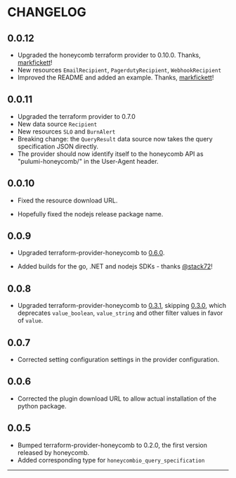 CHANGELOG
=========

## 0.0.12

* Upgraded the honeycomb terraform provider to 0.10.0. Thanks, [markfickett](https://github.com/markfickett)!
* New resources `EmailRecipient`, `PagerdutyRecipient`, `WebhookRecipient`
* Improved the README and added an example. Thanks, [markfickett](https://github.com/markfickett)!

## 0.0.11

* Upgraded the terraform provider to 0.7.0
* New data source `Recipient`
* New resources `SLO` and `BurnAlert`
* Breaking change: the `QueryResult` data source now takes the query
  specification JSON directly.
* The provider should now identify itself to the honeycomb API as
  "pulumi-honeycomb/<version>" in the User-Agent header.

## 0.0.10

* Fixed the resource download URL.

* Hopefully fixed the nodejs release package name.

## 0.0.9

* Upgraded terraform-provider-honeycomb to
  [0.6.0](https://github.com/honeycombio/terraform-provider-honeycombio/releases/tag/v0.6.0).

* Added builds for the go, .NET and nodejs SDKs - thanks
  [@stack72](https://github.com/stack72)!

## 0.0.8

* Upgraded terraform-provider-honeycomb to
  [0.3.1](https://github.com/honeycombio/terraform-provider-honeycombio/releases/tag/v0.3.1),
  skipping
  [0.3.0](https://github.com/honeycombio/terraform-provider-honeycombio/releases/tag/v0.3.0),
  which deprecates `value_boolean`, `value_string` and other filter
  values in favor of `value`.

## 0.0.7

* Corrected setting configuration settings in the provider configuration.

## 0.0.6

* Corrected the plugin download URL to allow actual installation of the python package.

## 0.0.5

* Bumped terraform-provider-honeycomb to 0.2.0, the first version released by honeycomb.
* Added corresponding type for `honeycombio_query_specification`

---
